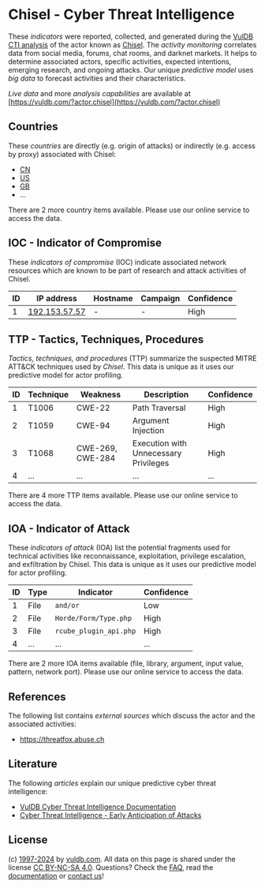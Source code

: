 # Chisel - Cyber Threat Intelligence

These _indicators_ were reported, collected, and generated during the [VulDB CTI analysis](https://vuldb.com/?kb.cti) of the actor known as [Chisel](https://vuldb.com/?actor.chisel). The _activity monitoring_ correlates data from social media, forums, chat rooms, and darknet markets. It helps to determine associated actors, specific activities, expected intentions, emerging research, and ongoing attacks. Our unique _predictive model_ uses _big data_ to forecast activities and their characteristics.

_Live data_ and more _analysis capabilities_ are available at [https://vuldb.com/?actor.chisel](https://vuldb.com/?actor.chisel)

## Countries

These _countries_ are directly (e.g. origin of attacks) or indirectly (e.g. access by proxy) associated with Chisel:

* [CN](https://vuldb.com/?country.cn)
* [US](https://vuldb.com/?country.us)
* [GB](https://vuldb.com/?country.gb)
* ...

There are 2 more country items available. Please use our online service to access the data.

## IOC - Indicator of Compromise

These _indicators of compromise_ (IOC) indicate associated network resources which are known to be part of research and attack activities of Chisel.

ID | IP address | Hostname | Campaign | Confidence
-- | ---------- | -------- | -------- | ----------
1 | [192.153.57.57](https://vuldb.com/?ip.192.153.57.57) | - | - | High

## TTP - Tactics, Techniques, Procedures

_Tactics, techniques, and procedures_ (TTP) summarize the suspected MITRE ATT&CK techniques used by _Chisel_. This data is unique as it uses our predictive model for actor profiling.

ID | Technique | Weakness | Description | Confidence
-- | --------- | -------- | ----------- | ----------
1 | T1006 | CWE-22 | Path Traversal | High
2 | T1059 | CWE-94 | Argument Injection | High
3 | T1068 | CWE-269, CWE-284 | Execution with Unnecessary Privileges | High
4 | ... | ... | ... | ...

There are 4 more TTP items available. Please use our online service to access the data.

## IOA - Indicator of Attack

These _indicators of attack_ (IOA) list the potential fragments used for technical activities like reconnaissance, exploitation, privilege escalation, and exfiltration by Chisel. This data is unique as it uses our predictive model for actor profiling.

ID | Type | Indicator | Confidence
-- | ---- | --------- | ----------
1 | File | `and/or` | Low
2 | File | `Horde/Form/Type.php` | High
3 | File | `rcube_plugin_api.php` | High
4 | ... | ... | ...

There are 2 more IOA items available (file, library, argument, input value, pattern, network port). Please use our online service to access the data.

## References

The following list contains _external sources_ which discuss the actor and the associated activities:

* https://threatfox.abuse.ch

## Literature

The following _articles_ explain our unique predictive cyber threat intelligence:

* [VulDB Cyber Threat Intelligence Documentation](https://vuldb.com/?kb.cti)
* [Cyber Threat Intelligence - Early Anticipation of Attacks](https://www.scip.ch/en/?labs.20201022)

## License

(c) [1997-2024](https://vuldb.com/?kb.changelog) by [vuldb.com](https://vuldb.com/?kb.about). All data on this page is shared under the license [CC BY-NC-SA 4.0](https://creativecommons.org/licenses/by-nc-sa/4.0/). Questions? Check the [FAQ](https://vuldb.com/?kb.faq), read the [documentation](https://vuldb.com/?kb) or [contact us](https://vuldb.com/?contact)!
